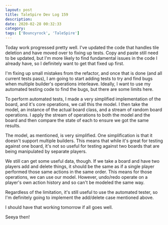```yaml
---
layout: post
title: TaleSpire Dev Log 159
description:
date: 2020-02-28 00:32:33
category:
tags: ['Bouncyrock', 'TaleSpire']
---
```


Today work progressed pretty well. I've updated the code that handles tile deletion and have moved over to fixing up tests. Copy and paste still need to be updated, but I'm more likely to find fundamental issues in the code I already have, so I definitely want to get that fixed up first.

I'm fixing up small mistakes from the refactor, and once that is done (and all current tests pass), I am going to start adding tests to try and find bugs when multiple builder's operations interleave. Ideally, I want to use my automated testing code to find the bugs, but there are some limits here.

To perform automated tests, I made a very simplified implementation of the board, and it's core operations, we call this the model. I then take the model, an instance of the actual board class, and a stream of random board operations. I apply the stream of operations to both the model and the board and then compare the state of each to ensure we got the same results.

The model, as mentioned, is very simplified. One simplification is that it doesn't support multiple builders. This means that while it's great for testing against one board, it's not so useful for testing against two boards that are being manipulated by separate players.

We still can get some useful data, though. If we take a board and have two players add and delete things, it should be the same as if a single player performed those same actions in the same order. This means for those operations, we can use our model. However, undo/redo operate on a player's own action history and so can't be modeled the same way.

Regardless of the limitation, it's still useful to use the automated tester, so I'm definitely going to implement the add/delete case mentioned above.

I should have that working tomorrow if all goes well.

Seeya then!
